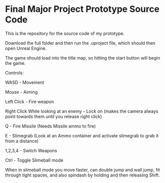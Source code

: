 # Final Major Project Prototype Source Code

This is the repository for the source code of my prototype.

Download the full folder and then run the .uproject file, which should then open Unreal Engine.

The game should load into the title map, so hitting the start button will begin the game.

Controls:

WASD - Movement

Mouse - Aiming

Left Click - Fire weapon

Right Click While looking at an enemy - Lock on (makes the camera always point 
 towards them until you release right click)

Q - Fire Missile (Needs Missile ammo to fire)

E - Slimegrab (Look at an Ammo container and activate slimegrab to grab it from a distance)

1,2,3,4 - Switch Weapons

Ctrl - Toggle Slimeball mode

When in slimeball mode you move faster, can double jump and wall jump, fit through tight spaces, and also spindash by holding and then releasing Shift.
